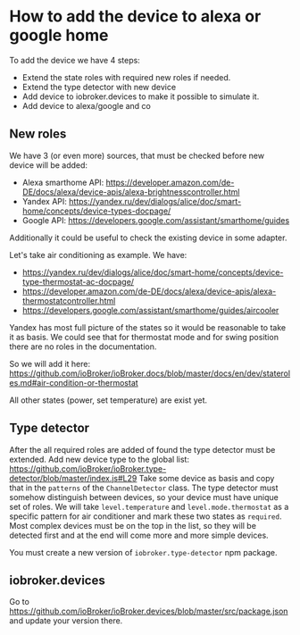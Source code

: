 # How to add the device to alexa or google home
To add the device we have 4 steps:
- Extend the state roles with required new roles if needed.
- Extend the type detector with new device
- Add device to iobroker.devices to make it possible to simulate it.
- Add device to alexa/google and co

## New roles
We have 3 (or even more) sources, that must be checked before new device will be added:
- Alexa smarthome API: https://developer.amazon.com/de-DE/docs/alexa/device-apis/alexa-brightnesscontroller.html
- Yandex API: https://yandex.ru/dev/dialogs/alice/doc/smart-home/concepts/device-types-docpage/
- Google API: https://developers.google.com/assistant/smarthome/guides

Additionally it could be useful to check the existing device in some adapter.

Let's take air conditioning as example. We have:
- https://yandex.ru/dev/dialogs/alice/doc/smart-home/concepts/device-type-thermostat-ac-docpage/
- https://developer.amazon.com/de-DE/docs/alexa/device-apis/alexa-thermostatcontroller.html
- https://developers.google.com/assistant/smarthome/guides/aircooler

Yandex has most full picture of the states so it would be reasonable to take it as basis. 
We could see that for thermostat mode and for swing position there are no roles in the documentation.

So we will add it here: https://github.com/ioBroker/ioBroker.docs/blob/master/docs/en/dev/stateroles.md#air-condition-or-thermostat

All other states (power, set temperature) are exist yet.

## Type detector
After the all required roles are added of found the type detector must be extended.
Add new device type to the global list: https://github.com/ioBroker/ioBroker.type-detector/blob/master/index.js#L29
Take some device as basis and copy that in the `patterns` of the `ChannelDetector` class.
The type detector must somehow distinguish between devices, so your device must have unique set of roles.
We will take `level.temperature` and `level.mode.thermostat` as a specific pattern for air conditioner and mark these two states as `required`.
Most complex devices must be on the top in the list, so they will be detected first and at the end will come more and more simple devices.

You must create a new version of `iobroker.type-detector` npm package.

 ## iobroker.devices
 Go to https://github.com/ioBroker/ioBroker.devices/blob/master/src/package.json and update your version there.
 